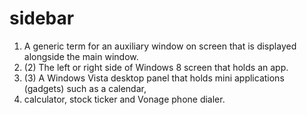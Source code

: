 # sidebar
1) A generic term for an auxiliary window on screen that is displayed alongside the main window.
2) (2) The left or right side of Windows 8 screen that holds an app.
3)  (3) A Windows Vista desktop panel that holds mini applications (gadgets) such as a calendar,
4)   calculator, stock ticker and Vonage phone dialer.
